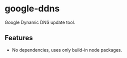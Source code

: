 # google-ddns
Google Dynamic DNS update tool.


## Features
* No dependencies, uses only build-in node packages.